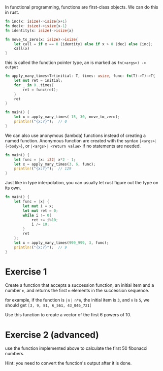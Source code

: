 In functional programming, functions are first-class objects. We can do this in rust.

```rust
fn inc(x: isize)->isize{x+1}
fn dec(x: isize)->isize{x-1}
fn identity(x: isize)->isize{x}

fn move_to_zero(x: isize)->isize{
    let call = if x == 0 {identity} else if x > 0 {dec} else {inc};
    call(x)
}
```

this is called the function pointer type, an is marked as `fn(<args>) -> output`

```rust
fn apply_many_times<T>(initial: T, times: usize, func: fn(T)->T)->T{
    let mut ret = initial;
    for _ in 0..times{
        ret = func(ret);
    }
    ret
}

fn main() {
    let x = apply_many_times(-15, 30, move_to_zero);
    println!("{x:?}");  // 0
}
```

We can also use anonymous (lambda) functions instead of creating a named function. Anonymous function are created with the syntax `|<args>| {<body>}`, or `|<args>| <return value>` if no statements are needed.

```rust
fn main() {
    let func = |x: i32| x*2 - 1;
    let x = apply_many_times(3, 6, func);
    println!("{x:?}");  // 129
}
```

Just like in type interpolation, you can usually let rust figure out the type on its own.

```rust
fn main() {
    let func = |x| {
        let mut i = x;
        let mut ret = 0;
        while i != 0{
            ret += i%10;
            i /= 10;
        }
        ret
    };
    let x = apply_many_times(999_999, 3, func);
    println!("{x:?}");  // 9
}
```

# Exercise 1
Create a function that accepts a succession function, an initial item and a number `n`, and returns the first `n` elements in the succession sequence.

for example, if the function is `|n| n*n`, the initial item is `3`, and `n` is `5`, we should get `[3, 9, 81, 6_561, 43_046_721]`

Use this function to create a vector of the first 6 powers of 10.

# Exercise 2 (advanced)
use the function implemented above to calculate the first 50 fibonacci numbers.

Hint: you need to convert the function's output after it is done.